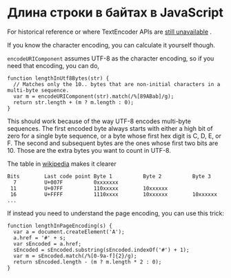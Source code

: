 # Длина строки в байтах в JavaScript

For historical reference or where TextEncoder APIs are [still unavailable](https://caniuse.com/#feat=textencoder) .

If you know the character encoding, you can calculate it yourself though.

 `encodeURIComponent` assumes UTF-8 as the character encoding, so if you need that encoding, you can do,

```
function lengthInUtf8Bytes(str) {
  // Matches only the 10.. bytes that are non-initial characters in a multi-byte sequence.
  var m = encodeURIComponent(str).match(/%[89ABab]/g);
  return str.length + (m ? m.length : 0);
}

```

This should work because of the way UTF-8 encodes multi-byte sequences. The first encoded byte always starts with either a high bit of zero for a single byte sequence, or a byte whose first hex digit is C, D, E, or F. The second and subsequent bytes are the ones whose first two bits are 10. Those are the extra bytes you want to count in UTF-8.

The table in [wikipedia](http://en.wikipedia.org/wiki/UTF-8) makes it clearer

```
Bits        Last code point Byte 1          Byte 2          Byte 3
  7         U+007F          0xxxxxxx
 11         U+07FF          110xxxxx        10xxxxxx
 16         U+FFFF          1110xxxx        10xxxxxx        10xxxxxx
...

```

If instead you need to understand the page encoding, you can use this trick:

```
function lengthInPageEncoding(s) {
  var a = document.createElement('A');
  a.href = '#' + s;
  var sEncoded = a.href;
  sEncoded = sEncoded.substring(sEncoded.indexOf('#') + 1);
  var m = sEncoded.match(/%[0-9a-f]{2}/g);
  return sEncoded.length - (m ? m.length * 2 : 0);
}
```